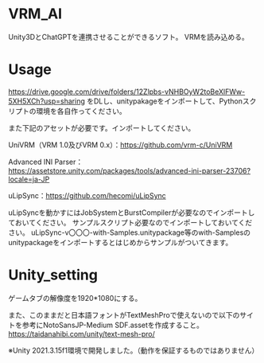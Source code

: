# VRM_AI
Unity3DとChatGPTを連携させることができるソフト。
VRMを読み込める。

# Usage
https://drive.google.com/drive/folders/12Zlpbs-vNHBOyW2toBeXlFWw-5XH5XCh?usp=sharing
をDLし、unitypakageをインポートして、Pythonスクリプトの環境を各自作ってください。

また下記のアセットが必要です。インポートしてください。

UniVRM（VRM 1.0及びVRM 0.x）：https://github.com/vrm-c/UniVRM

Advanced INI Parser：https://assetstore.unity.com/packages/tools/advanced-ini-parser-23706?locale=ja-JP

uLipSync：https://github.com/hecomi/uLipSync

uLipSyncを動かすにはJobSystemとBurstCompilerが必要なのでインポートしておいてください。
サンプルスクリプト必要なのでインポートしておいてください。
uLipSync-v〇〇〇-with-Samples.unitypackage等のwith-Samplesのunitypackageをインポートするとはじめからサンプルがついてきます。

# Unity_setting
ゲームタブの解像度を1920*1080にする。

また、このままだと日本語フォントがTextMeshProで使えないので以下のサイトを参考にNotoSansJP-Medium SDF.assetを作成すること。
https://taidanahibi.com/unity/text-mesh-pro/

※Unity 2021.3.15f1環境で開発しました。（動作を保証するものではありません）
